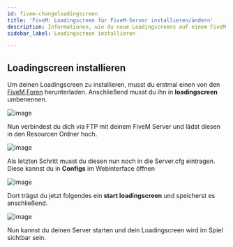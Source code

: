 ```yaml
---
id: fivem-changeloadingscreen
title: 'FiveM: Loadingscreen für FiveM-Server installieren/ändern'
description: Informationen, wie du neue Loadingscreens auf einem FiveM Server von ZAP-Hosting hinzufügen/ändern kannst - ZAP-Hosting.com Dokumentation
sidebar_label: Loadingscreen installieren

---
```


## Loadingscreen installieren

Um deinen Loadingscreen zu installieren, musst du erstmal einen von den [FiveM Foren](https://forum.cfx.re/) herunterladen. Anschließend musst du ihn in **loadingscreen** umbenennen.

![image](https://user-images.githubusercontent.com/13604413/159137969-1093e207-da3b-442d-9e98-c2eb848f80d7.png)

Nun verbindest du dich via FTP mit deinem FiveM Server und lädst diesen in den Resourcen Ordner hoch.

![image](https://user-images.githubusercontent.com/13604413/159137976-99390bc4-108c-477f-8baf-d4945a7b3fe6.png)

Als letzten Schritt musst du diesen nun noch in die Server.cfg eintragen. Diese kannst du in **Configs** im Webinterface öffnen

![image](https://user-images.githubusercontent.com/13604413/159137985-e4ae0c0e-5cee-400a-8f0d-2d625b0e47f8.png)


Dort trägst du jetzt folgendes ein **start loadingscreen** und speicherst es anschließend.

![image](https://user-images.githubusercontent.com/13604413/159137995-dd0b6acd-6203-4899-96b9-30eb2ace50ba.png)

Nun kannst du deinen Server starten und dein Loadingscreen wird im Spiel sichtbar sein.



